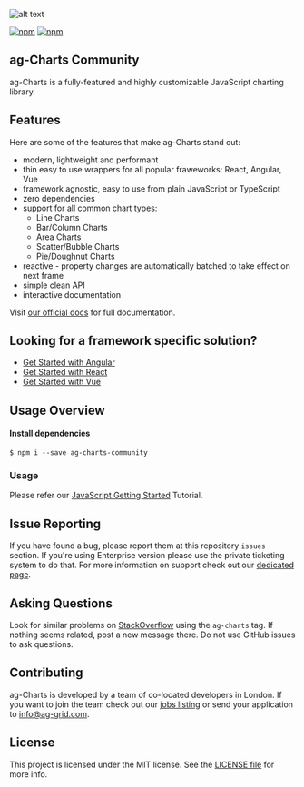 

![alt text](./github-banner.png "Logo Title Text 1")

[![npm](https://img.shields.io/npm/dm/ag-charts-community.svg)](https://www.npmjs.com/package/ag-charts-community)
[![npm](https://img.shields.io/npm/dt/ag-charts-community.svg)](https://www.npmjs.com/package/ag-charts-community)

ag-Charts Community
------

ag-Charts is a fully-featured and highly customizable JavaScript charting library.

Features
--------------

Here are some of the features that make ag-Charts stand out:

* modern, lightweight and performant
* thin easy to use wrappers for all popular fraweworks: React, Angular, Vue
* framework agnostic, easy to use from plain JavaScript or TypeScript
* zero dependencies
* support for all common chart types:
    * Line Charts
    * Bar/Column Charts
    * Area Charts
    * Scatter/Bubble Charts
    * Pie/Doughnut Charts
* reactive - property changes are automatically batched to take effect on next frame
* simple clean API
* interactive documentation

Visit [our official docs](https://www.ag-grid.com/javascript-charts-overview/?utm_source=ag-charts-readme&utm_medium=repository&utm_campaign=github) for full documentation.

Looking for a framework specific solution?
--------------
* [Get Started with Angular](https://www.ag-grid.com/angular-charts?utm_source=ag-charts-readme&utm_medium=repository&utm_campaign=github)
* [Get Started with React](https://www.ag-grid.com/react-charts?utm_source=ag-charts-readme&utm_medium=repository&utm_campaign=github)
* [Get Started with Vue](https://www.ag-grid.com/vuejs-charts/?utm_source=ag-charts-readme&utm_medium=repository&utm_campaign=github)

Usage Overview
--------------

#### Install dependencies

    $ npm i --save ag-charts-community

### Usage

Please refer our [JavaScript Getting Started](https://www.ag-grid.com/javascript-charts/) Tutorial.

Issue Reporting
----------
If you have found a bug, please report them at this repository `issues` section. If you're using Enterprise version please use the private ticketing system to do that. For more information on support check out our [dedicated page](https://www.ag-grid.com/support.php?utm_source=ag-charts-readme&utm_medium=repository&utm_campaign=github).


Asking Questions
-------------

Look for similar problems on [StackOverflow](https://stackoverflow.com/questions/tagged/ag-charts) using the `ag-charts` tag. If nothing seems related, post a new message there. Do not use GitHub issues to ask questions.

Contributing
------------
ag-Charts is developed by a team of co-located developers in London. If you want to join the team check out our [jobs listing](https://www.ag-grid.com/ag-grid-jobs-board?utm_source=ag-charts-readme&utm_medium=repository&utm_campaign=github) or send your application to info@ag-grid.com.

License
------------------
This project is licensed under the MIT license. See the [LICENSE file](./LICENSE.txt) for more info.
